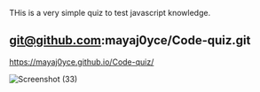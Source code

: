 THis is a very simple quiz to test javascript knowledge. 


git@github.com:mayaj0yce/Code-quiz.git
--
https://mayaj0yce.github.io/Code-quiz/



![Screenshot (33)](https://github.com/mayaj0yce/Code-quiz/assets/129634010/3b2c1d7f-a77a-47f3-935b-9b23391e3532)



